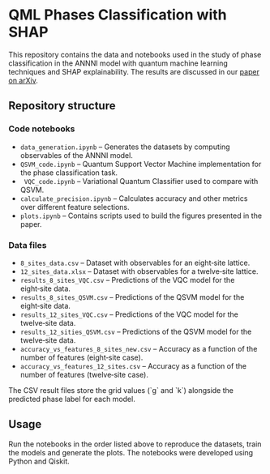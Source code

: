 # QML Phases Classification with SHAP

This repository contains the data and notebooks used in the study of phase classification in the ANNNI model with quantum machine learning techniques and SHAP explainability. The results are discussed in our [paper on arXiv](https://arxiv.org/abs/2504.10673).

## Repository structure

### Code notebooks
- `data_generation.ipynb` – Generates the datasets by computing observables of the ANNNI model.
- `QSVM_code.ipynb` – Quantum Support Vector Machine implementation for the phase classification task.
- ` VQC_code.ipynb` – Variational Quantum Classifier used to compare with QSVM.
- `calculate_precision.ipynb` – Calculates accuracy and other metrics over different feature selections.
- `plots.ipynb` – Contains scripts used to build the figures presented in the paper.

### Data files
- `8_sites_data.csv` – Dataset with observables for an eight‑site lattice.
- `12_sites_data.xlsx` – Dataset with observables for a twelve‑site lattice.
- `results_8_sites_VQC.csv` – Predictions of the VQC model for the eight‑site data.
- `results_8_sites_QSVM.csv` – Predictions of the QSVM model for the eight‑site data.
- `results_12_sites_VQC.csv` – Predictions of the VQC model for the twelve‑site data.
- `results_12_sities_QSVM.csv` – Predictions of the QSVM model for the twelve‑site data.
- `accuracy_vs_features_8_sites_new.csv` – Accuracy as a function of the number of features (eight‑site case).
- `accuracy_vs_features_12_sites.csv` – Accuracy as a function of the number of features (twelve‑site case).

The CSV result files store the grid values (\`g\` and \`k\`) alongside the predicted phase label for each model.

## Usage

Run the notebooks in the order listed above to reproduce the datasets, train the models and generate the plots. The notebooks were developed using Python and Qiskit.

